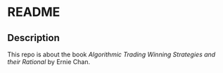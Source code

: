 # README

## Description

This repo is about the book *Algorithmic Trading Winning Strategies and their Rational* by Ernie Chan.
